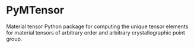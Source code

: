 # PyMTensor
Material tensor Python package for computing the unique tensor elements for material tensors of arbitrary order and arbitrary crystallographic point group.
